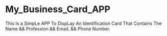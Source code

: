 # My_Business_Card_APP
This Is a SimpLe APP To DispLay An Identification Card That Contains The Name &amp;&amp; Profession &amp;&amp; EmaiL &amp;&amp; Phone Number.
